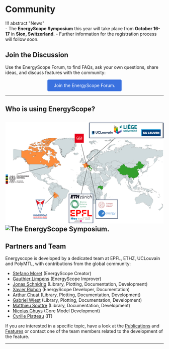 # Community
!!! abstract "News"  
    - The **EnergyScope Symposium** this year will take place from **October 16-17** in **Sion, Switzerland**. 
    - Further information for the registration process will follow soon.

## Join the Discussion

Use the EnergyScope Forum, to find FAQs, ask your own questions, share ideas, and discuss features with the community:
<div style="text-align: center;">
  <a href='https://forum.energyscope.net/' target="_blank" 
     style="padding: 10px 20px; background-color:rgb(58, 113, 223); color: white; 
            text-decoration: none; border-radius: 4px; display: inline-block;">
    Join the EnergyScope Forum.
  </a>
</div>

---

## Who is using EnergyScope?

![The EnergyScope Community.](./EnergyScope_Users.png)
![The EnergyScope Symposium.](./Symposium.png)
---

## Partners and Team

Energyscope is developed by a dedicated team at EPFL, ETHZ, UCLouvain and PolyMTL, with contributions from the global community:

-   [Stefano Moret](mailto:morets@ethz.ch) (EnergyScope Creator)  
-   [Gauthier Limpens](mailto:gauthier.limpens@uclouvain.be) (EnergyScope Improver)  
-   [Jonas Schnidrig](mailto:jonas.schnidrig@hevs.ch) (Library, Plotting, Documentation, Development)  
-   [Xavier Rixhon](mailto:xavier.rixhon@uclouvain.be) (EnergyScope Developer, Documentation)  
-   [Arthur Chuat](mailto:arthur.chuat@epfl.ch) (Library, Plotting, Documentation, Development)  
-   [Gabriel Wiest](mailto:gwiest@ethz.ch) (Library, Plotting, Documentation, Development)
-   [Matthieu Souttre](mailto:matthieu.souttre@epfl.ch) (Library, Documentation, Development)
-   [Nicolas Ghuys](mailto:nicolas.ghuys@ucl.be) (Core Model Development)
-   [Cyrille Platteau](mailto:cyrille.platteau@epfl.ch) (IT)

If you are interested in a specific topic, have a look at the [Publications](../models/index.md) and [Features](../features/index.md) or contact one of the team members related to the development of the feature.

---